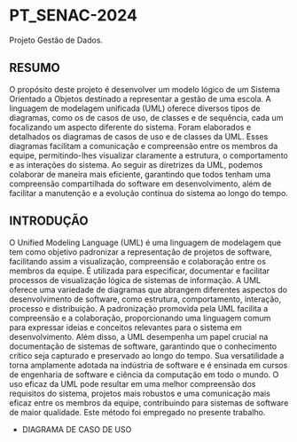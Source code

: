 # PT_SENAC-2024
Projeto Gestão de Dados.

## RESUMO 

O propósito deste projeto é desenvolver um modelo lógico de um Sistema Orientado a Objetos destinado a representar a gestão de uma escola. A linguagem de modelagem unificada (UML) oferece diversos tipos de diagramas, como os de casos de uso, de classes e de sequência, cada um focalizando um aspecto diferente do sistema. Foram elaborados e detalhados os diagramas de casos de uso e de classes da UML. Esses diagramas facilitam a comunicação e compreensão entre os membros da equipe, permitindo-lhes visualizar claramente a estrutura, o comportamento e as interações do sistema. Ao seguir as diretrizes da UML, podemos colaborar de maneira mais eficiente, garantindo que todos tenham uma compreensão compartilhada do software em desenvolvimento, além de facilitar a manutenção e a evolução contínua do sistema ao longo do tempo.
       
## INTRODUÇÃO

O Unified Modeling Language (UML) é uma linguagem de modelagem que tem como objetivo padronizar a representação de projetos de software, facilitando assim a visualização, compreensão e colaboração entre os membros da equipe. É utilizada para especificar, documentar e facilitar processos de visualização lógica de sistemas de informação. A UML oferece uma variedade de diagramas que abrangem diferentes aspectos do desenvolvimento de software, como estrutura, comportamento, interação, processo e distribuição. A padronização promovida pela UML facilita a compreensão e a colaboração, proporcionando uma linguagem comum para expressar ideias e conceitos relevantes para o sistema em desenvolvimento. Além disso, a UML desempenha um papel crucial na documentação de sistemas de software, garantindo que o conhecimento crítico seja capturado e preservado ao longo do tempo. Sua versatilidade a torna amplamente adotada na indústria de software e é ensinada em cursos de engenharia de software e ciência da computação em todo o mundo. O uso eficaz da UML pode resultar em uma melhor compreensão dos requisitos do sistema, projetos mais robustos e uma comunicação mais eficaz entre os membros da equipe, contribuindo para sistemas de software de maior qualidade. Este método foi empregado no presente trabalho.

* DIAGRAMA DE CASO DE USO



